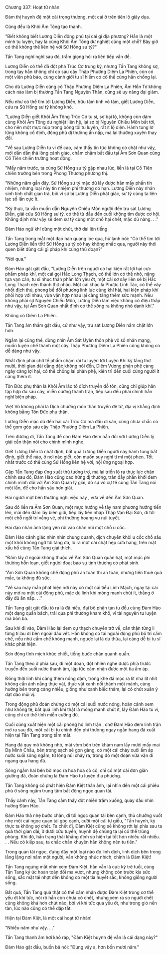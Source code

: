 




Chương 337: Hoạt tử nhân


Đàm thị huynh đệ một cái trọng thương, một cái ở trên tiên lộ giãy dụa.

Cũng đều là Khôi Âm Tông tạo thành.

"Biết không biết Lương Diễn động phủ tại cái gì địa phương? Hắn là một mình tu luyện, hay là cùng Khôi Âm Tông dư nghiệt cùng một chỗ? Bây giờ có thể không thể liên hệ với Sử Hồng sư tỷ?"

Tần Tang nghĩ nghĩ sau đó, trầm giọng hỏi ra liên tiếp vấn đề.

Lương Diễn có thể đã đột phá Trúc Cơ trung kỳ, nhưng Tần Tang không sợ, trong tay hắn không chỉ có sáu cây Thập Phương Diêm La Phiên, còn có một viên phù bảo, cùng cảnh giới tu sĩ hiếm có có thể cùng hắn chống lại.

Cho dù Lương Diễn cũng có Thập Phương Diêm La Phiên, Âm Hồn Tơ không cách nào làm bị thương Tần Tang Nguyên Thần, cũng sẽ uy năng đại giảm.

Nếu như có thể tìm tới Lương Diễn, hữu tâm tính vô tâm, giết Lương Diễn, cứu ra Sử Hồng sư tỷ không khó.

"Lương Diễn giết Khôi Âm Tông Trúc Cơ tu sĩ, sợ bại lộ, không còn dám cùng Khôi Âm Tông dư nghiệt liên hệ, lại sợ bị Nguyên Chiếu Môn bắt tới, cho nên một mực núp trong bóng tối tu luyện, rất ít lộ diện. Hành tung lơ lửng không cố định, động phủ dị thường ẩn nấp, mà lại thường xuyên thay đổi.

"Về sau Lương Diễn tu vi đề cao, cảm thấy tin tức không có chặt như vậy, mới dần dần thả lỏng cảnh giác, chầm chậm bắt đầu tại Âm Sơn Quan cùng Cổ Tiên chiến trường hoạt động.

"Mấy năm trước, ta cùng Sử Hồng sư tỷ gặp nhau lúc, liền là tại Cổ Tiên chiến trường bên trong Phong Thương phường thị.

"Những năm gần đây, Sử Hồng sư tỷ mặc dù lấy được hắn mấy phần tín nhiệm, nhưng loại này tín nhiệm phi thường có hạn. Lương Diễn này nhân sinh tính chất gian trá, bởi vì sợ bị Lương Diễn phát giác, sư tỷ cùng ta liên lạc số lần cực ít.

"Kỳ thực, ta vẫn muốn dẫn Nguyên Chiếu Môn người đến tru sát Lương Diễn, giải cứu Sử Hồng sư tỷ, có thể từ đầu đến cuối không tìm được cơ hội. Khẳng định như vậy sẽ đem sư tỷ cùng một chỗ hại chết, mặc dù nàng. . ."

Đàm Hào ngữ khí dừng một chút, thở dài lên tiếng.

Tần Tang trong mắt một đạo hàn quang lóe qua, hừ lạnh nói: "Có thể tìm tới Lương Diễn liền tốt! Sử Hồng sư tỷ có hay không nhắc qua, người này thói quen biết dùng cái gì pháp khí cùng thủ đoạn?"

"Nói qua."

Đàm Hào gật gật đầu, "Lương Diễn trên người có hai kiện rất lợi hại cực phẩm pháp khí, một cái gọi Hắc Long Thạch, có thể lớn có thể nhỏ, nặng tựa vạn cân, tu sĩ nhục thân phần lớn yếu ớt, một cái sơ sẩy liền sẽ bị Hắc Long Thạch nện thành thịt nhão. Một cái khác là Phược Linh Tác, có thể vây nhốt địch thủ, phong bế đối phương linh lực cùng khí hải, hai kiện pháp khí phối hợp với nhau, vừa vặn hợp nhau lại càng tăng thêm sức mạnh. Nếu không phải sợ Nguyên Chiếu Môn, Lương Diễn làm việc không có điệu thấp như vậy, tại Âm Sơn Quan nhất định có thể xông ra không nhỏ danh khí."

Không có Diêm La Phiên.

Tần Tang âm thầm gật đầu, cứ như vậy, tru sát Lương Diễn nắm chặt lớn hơn.

Ngẫm lại cũng thế, đừng nhìn Âm Sát Uyên thôn phệ vô số nhân mạng, muốn luyện chế thành một cây Thập Phương Diêm La Phiên cũng không có dễ dàng như vậy.

Nhất định phải chờ tế phẩm chậm rãi tu luyện tới Luyện Khí kỳ tầng thứ mười, thời gian dài dằng dặc không nói đến, Diêm Vương phản phệ càng ngày càng lợi hại, có thể chống lại phản phệ, kiên trì đến cuối cùng người ít càng thêm ít.

Tôn Đức phụ thân là Khôi Âm lão tổ đích truyền đồ tôn, cũng chỉ giúp hắn tập hợp đủ sáu cây, miễn cưỡng thành trận, tiếp sau đều phải chính hắn nghĩ biện pháp.

Việt Võ không phải là Dịch chưởng môn thân truyền đệ tử, địa vị khẳng định không bằng Tôn Đức phụ thân.

Lương Diễn mặc dù đến hai cái Trúc Cơ ma đầu di sản, cũng chưa chắc có thể gom góp sáu cây Thập Phương Diêm La Phiên.

Trên đường đi, Tần Tang để cho Đàm Hào đem hắn đối với Lương Diễn lý giải cẩn thận nói cho chính mình nghe.

Giết Lương Diễn là nhất định, bất quá Lương Diễn người này hành tung bất định, giết thế nào, ở nơi nào giết, còn muốn suy nghĩ tỉ mỉ một phen. Tốt nhất trước có thể cùng Sử Hồng liên hệ với, nội ứng ngoại hợp.

Gặp Tần Tang đáp ứng xuất thủ tương trợ, mà lại triển lộ ra thực lực chân chính sau đó, Đàm Hào cũng cao hứng dị thường, tràn đầy phấn khởi đem chính mình đối với Âm Sơn Quan lý giải, đô sự vô cự tế cùng Tần Tang nói một lần, để cho hắn sâu hơn giải.

Hai người một bên thương nghị việc này , vừa về đến Âm Sơn Quan.

Sau đó liền ra Âm Sơn Quan, một mực hướng về tây nam phương hướng tiến lên, mãi đến đầm lầy biên giới, tiếp lấy tiến nhập Thập Vạn Đại Sơn, đi tới một chỗ ngồi trí vắng vẻ, phi thường hoang vu núi tuyết.

Hai đạo nhân ảnh lặng yên rơi vào chân núi một chỗ u cốc.

Đàm Hào cảnh giác nhìn nhìn chung quanh, dịch chuyển khỏi u cốc chỗ sâu một khối không ngờ tới tảng đá, lộ ra một cái chật hẹp cửa hang, trên mặt xấu hổ cùng Tần Tang giải thích.

"Đầm lầy ở ngoài không thuộc về Âm Sơn Quan quản hạt, một mực phi thường hỗn loạn, giết người đoạt bảo sự tình thường có phát sinh.

"Âm Sơn Quan khống chế động phủ an toàn thì an toàn, nhưng tiền thuê quá mắc, ta không đủ sức.

"Về sau may mắn phát hiện nơi này có một cái tiểu Linh Mạch, ngay tại cái này mở ra một cái động phủ, mặc dù linh khí mỏng manh chút ít, thắng ở đầy đủ ẩn nấp. . ."

Tần Tang gật gật đầu tỏ ra là đã hiểu, đại bộ phận tán tu đều cùng Đàm Hào một dạng quẫn bách, trải qua phi thường kham khổ, vì tài nguyên tu luyện mà bôn ba.

Sau khi đi vào, Đàm Hào lại đem cự thạch chuyển trở về, cẩn thận từng li từng tí lau đi bên ngoài dấu vết. Hắn không có tại ngoài động phủ bố trí cấm chế, nếu như cấm chế không mạnh, ngược lại là dư thừa, lại càng dễ bị tu sĩ khác phát hiện.

Sơn động tĩnh mịch khúc chiết, tiếng bước chân quanh quẩn.

Tần Tang theo ở phía sau, đi một đoạn, đột nhiên nghe được phía trước truyền đến suối nước thanh âm, lập tức cảm nhận được một tia ấm áp.

Đồng thời linh khí càng thêm nồng đậm, trong khe đá mọc ra lít nha lít nhít không cần ánh nắng thực vật, thực vật xanh nối thành một mảnh, càng hướng bên trong càng nhiều, giống như xanh biếc thảm, lại có chút xuân ý dạt dào mùi vị.

Trong động phủ đoán chừng có một cái suối nước nóng, hoàn cảnh xem như không tệ, bất quá linh khí thật là mỏng manh chút ít, lấy Đàm Hào tu vi, cũng chỉ có thể tính miễn cưỡng đủ.

Cuối cùng xuất hiện một cái phòng hộ linh trận , chờ Đàm Hào đem linh trận mở ra sau đó, một cái bị tu chỉnh đến phi thường ngay ngắn hang đá xuất hiện tại Tần Tang trong tầm mắt.

Hang đá quy mô không nhỏ, mái vòm bên trên khảm nạm lấy mười mấy mai Dạ Minh Châu, bên trong sạch sẽ gọn gàng, có một cái chảy xuôi ấm áp nước suối sông ngầm, từ lòng núi chảy ra, trong đó một đoạn vừa vặn đi ngang qua hang đá.

Sông ngầm hai bên bờ mọc ra hoa hoa cỏ cỏ, chỉ có một cái đơn giản giường đá, đoán chừng là Đàm Hào tu luyện địa phương.

Tần Tang không có phát hiện Đàm Kiệt thân ảnh, lại nhìn đến một cái phiêu phù ở sông ngầm trung tâm bất động ngọc quan tài.

Thấy cảnh này, Tần Tang cảm thấy đột nhiên trầm xuống, quay đầu nhìn hướng Đàm Hào.

Đàm Hào thả nhẹ bước chân, đi tới ngọc quan tài bên cạnh, thủ chưởng vuốt nhẹ một cái ngọc quan tài góc cạnh, cười một cái tự giễu, "Tần huynh, kỳ thực ta không sợ chết. Ta chết đi, Đàm Kiệt cũng sẽ không rớt lại phía sau ta quá thời gian dài, ở dưới cửu tuyền, huynh đệ chúng ta lại có thể trùng phùng. Khi đó, hắn trạng thái khẳng định so hiện tại tốt hơn nhiều rất nhiều. . . Nếu có kiếp sau, ta chắc chắn khuyên hắn không nên tu tiên."

Trong quan tài ngọc, đựng đầy một loại nào đó linh dịch, linh dịch bên trong lẳng lặng nơi nằm một người, vẫn không nhúc nhích, chính là Đàm Kiệt!

Tần Tang ngưng mắt nhìn xem Đàm Kiệt, hắn vẫn là cực kỳ trẻ tuổi, cùng Tần Tang ký ức hoàn toàn đối mà vượt, nhưng không còn trước kia sức sống, sắc mặt tái nhợt đến không có một tia huyết sắc, không giống người sống.

Bất quá, Tần Tang quả thật có thể cảm nhận được Đàm Kiệt trong cơ thể yếu ớt khí tức, nói rõ hắn còn chưa có chết, nhưng xem ra so người chết cũng không khá hơn chút nào, bởi vì khí tức quá yếu ớt, như trong gió nến tàn, lúc nào cũng có thể dập tắt.

Hiện tại Đàm Kiệt, là một cái hoạt tử nhân!

"Nhiều năm như vậy. . ."

Tần Tang thanh âm hơi khô ráp, "Đàm Kiệt huynh đệ vẫn là cái dạng này?"

Đàm Hào gật đầu, buồn bã nói: "Đúng vậy a, hơn bốn mươi năm."




